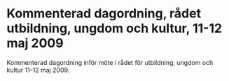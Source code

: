 # Kommenterad dagordning, rådet utbildning, ungdom och kultur, 11-12 maj 2009

Kommenterad dagordning inför möte i rådet för utbildning, ungdom och kultur 11\-12 maj 2009\.
